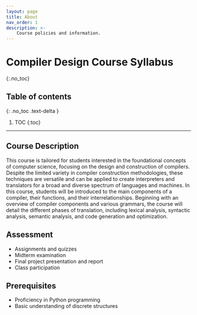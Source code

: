```yaml
---
layout: page
title: About
nav_order: 1
description: >-
    Course policies and information.
---
```


# Compiler Design Course Syllabus
{:.no_toc}

## Table of contents
{: .no_toc .text-delta }

1. TOC
{:toc}

---

## Course Description
This course is tailored for students interested in the foundational concepts of computer science, focusing on the design and construction of compilers. Despite the limited variety in compiler construction methodologies, these techniques are versatile and can be applied to create interpreters and translators for a broad and diverse spectrum of languages and machines. In this course, students will be introduced to the main components of a compiler, their functions, and their interrelationships. Beginning with an overview of compiler components and various grammars, the course will detail the different phases of translation, including lexical analysis, syntactic analysis, semantic analysis, and code generation and optimization.

## Assessment
- Assignments and quizzes
- Midterm examination
- Final project presentation and report
- Class participation

## Prerequisites
- Proficiency in Python programming
- Basic understanding of discrete structures